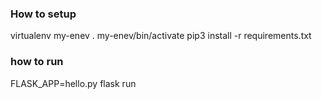 ### How to setup

virtualenv my-enev
. my-enev/bin/activate
pip3 install -r requirements.txt

### how to run

FLASK_APP=hello.py flask run

